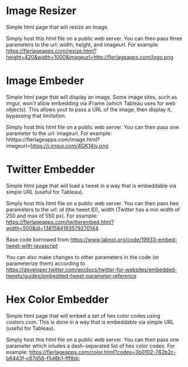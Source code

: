 # Image Resizer
Simple html page that will resize an image.

Simply host this html file on a public web server. You can then pass three parameters to the url: width, height, and imageurl. For example: https://flerlageapps.com/resize.html?height=420&width=1000&imageurl=http://flerlageapps.com/logo.png

# Image Embeder
Simple html page that will display an image. Some image sites, such as imgur, won't allow embedding via iFrame (which Tableau uses for web objects). This allows yout to pass a URL of the image, then display it, bypassing that limitation.

Simply host this html file on a public web server. You can then pass one parameter to the url: imageurl. For example: hhttps://flerlageapps.com/image.html?imageurl=https://i.imgur.com/4GK14iv.png


# Twitter Embedder
Simple html page that will load a tweet in a way that is embeddable via simple URL (useful for Tableau).

Simply host this html file on a public web server. You can then pass two parameters to the url: id (the tweet ID), width (Twitter has a min width of 250 and max of 550 px). For example: https://flerlageapps.com/twitterembed.html?width=500&id=1381584193579270144

Base code borrowed from https://www.labnol.org/code/19933-embed-tweet-with-javascript

You can also make changes to other parameters in the code (or parameterize them) according to https://developer.twitter.com/en/docs/twitter-for-websites/embedded-tweets/guides/embedded-tweet-parameter-reference


# Hex Color Embedder
Simple html page that will embed a set of hex color codes using coolors.com. This is done in a way that is embeddable via simple URL (useful for Tableau).

Simply host this html file on a public web server. You can then pass one parameter which inludes a dash-separated list of hex color codes. For example: https://flerlageapps.com/color.html?codes=3b0102-762b2c-b6443f-c67d58-f5d6b1-fff8dc

